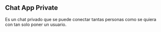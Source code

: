 ## Chat App Private 

Es un chat privado que se puede conectar tantas personas como se quiera con tan solo poner un usuario.